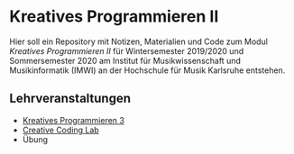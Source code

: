 # Kreatives Programmieren II

Hier soll ein Repository mit Notizen, Materialien und Code zum Modul *Kreatives Programmieren II* für Wintersemester 2019/2020 und Sommersemester 2020 am Institut für Musikwissenschaft und Musikinformatik (IMWI) an der Hochschule für Musik Karlsruhe entstehen.

## Lehrveranstaltungen

* [Kreatives Programmieren 3](KP3)
* [Creative Coding Lab](CCL)
* Übung